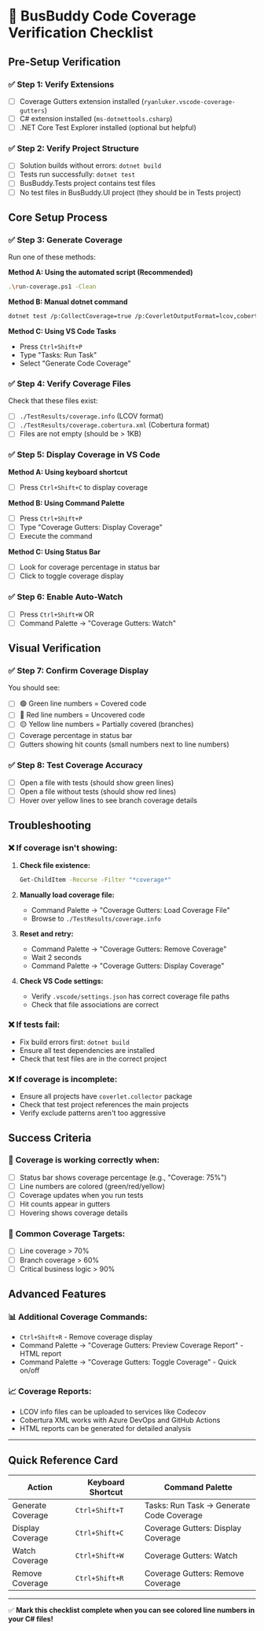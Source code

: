 # 🚌 BusBuddy Code Coverage Verification Checklist

## Pre-Setup Verification

### ✅ **Step 1: Verify Extensions**
- [ ] Coverage Gutters extension installed (`ryanluker.vscode-coverage-gutters`)
- [ ] C# extension installed (`ms-dotnettools.csharp`)
- [ ] .NET Core Test Explorer installed (optional but helpful)

### ✅ **Step 2: Verify Project Structure**
- [ ] Solution builds without errors: `dotnet build`
- [ ] Tests run successfully: `dotnet test`
- [ ] BusBuddy.Tests project contains test files
- [ ] No test files in BusBuddy.UI project (they should be in Tests project)

## Core Setup Process

### ✅ **Step 3: Generate Coverage**
Run one of these methods:

**Method A: Using the automated script (Recommended)**
```bash
.\run-coverage.ps1 -Clean
```

**Method B: Manual dotnet command**
```bash
dotnet test /p:CollectCoverage=true /p:CoverletOutputFormat=lcov,cobertura /p:CoverletOutput=./TestResults/coverage
```

**Method C: Using VS Code Tasks**
- Press `Ctrl+Shift+P`
- Type "Tasks: Run Task"
- Select "Generate Code Coverage"

### ✅ **Step 4: Verify Coverage Files**
Check that these files exist:
- [ ] `./TestResults/coverage.info` (LCOV format)
- [ ] `./TestResults/coverage.cobertura.xml` (Cobertura format)
- [ ] Files are not empty (should be > 1KB)

### ✅ **Step 5: Display Coverage in VS Code**

**Method A: Using keyboard shortcut**
- [ ] Press `Ctrl+Shift+C` to display coverage

**Method B: Using Command Palette**
- [ ] Press `Ctrl+Shift+P`
- [ ] Type "Coverage Gutters: Display Coverage"
- [ ] Execute the command

**Method C: Using Status Bar**
- [ ] Look for coverage percentage in status bar
- [ ] Click to toggle coverage display

### ✅ **Step 6: Enable Auto-Watch**
- [ ] Press `Ctrl+Shift+W` OR
- [ ] Command Palette → "Coverage Gutters: Watch"

## Visual Verification

### ✅ **Step 7: Confirm Coverage Display**
You should see:
- [ ] 🟢 Green line numbers = Covered code
- [ ] 🔴 Red line numbers = Uncovered code
- [ ] 🟡 Yellow line numbers = Partially covered (branches)
- [ ] Coverage percentage in status bar
- [ ] Gutters showing hit counts (small numbers next to line numbers)

### ✅ **Step 8: Test Coverage Accuracy**
- [ ] Open a file with tests (should show green lines)
- [ ] Open a file without tests (should show red lines)
- [ ] Hover over yellow lines to see branch coverage details

## Troubleshooting

### ❌ **If coverage isn't showing:**

1. **Check file existence:**
   ```bash
   Get-ChildItem -Recurse -Filter "*coverage*"
   ```

2. **Manually load coverage file:**
   - Command Palette → "Coverage Gutters: Load Coverage File"
   - Browse to `./TestResults/coverage.info`

3. **Reset and retry:**
   - Command Palette → "Coverage Gutters: Remove Coverage"
   - Wait 2 seconds
   - Command Palette → "Coverage Gutters: Display Coverage"

4. **Check VS Code settings:**
   - Verify `.vscode/settings.json` has correct coverage file paths
   - Check that file associations are correct

### ❌ **If tests fail:**
- Fix build errors first: `dotnet build`
- Ensure all test dependencies are installed
- Check that test files are in the correct project

### ❌ **If coverage is incomplete:**
- Ensure all projects have `coverlet.collector` package
- Check that test project references the main projects
- Verify exclude patterns aren't too aggressive

## Success Criteria

### 🎯 **Coverage is working correctly when:**
- [ ] Status bar shows coverage percentage (e.g., "Coverage: 75%")
- [ ] Line numbers are colored (green/red/yellow)
- [ ] Coverage updates when you run tests
- [ ] Hit counts appear in gutters
- [ ] Hovering shows coverage details

### 🎯 **Common Coverage Targets:**
- [ ] Line coverage > 70%
- [ ] Branch coverage > 60%
- [ ] Critical business logic > 90%

## Advanced Features

### 📊 **Additional Coverage Commands:**
- `Ctrl+Shift+R` - Remove coverage display
- Command Palette → "Coverage Gutters: Preview Coverage Report" - HTML report
- Command Palette → "Coverage Gutters: Toggle Coverage" - Quick on/off

### 📈 **Coverage Reports:**
- LCOV info files can be uploaded to services like Codecov
- Cobertura XML works with Azure DevOps and GitHub Actions
- HTML reports can be generated for detailed analysis

---

## Quick Reference Card

| Action | Keyboard Shortcut | Command Palette |
|--------|------------------|-----------------|
| Generate Coverage | `Ctrl+Shift+T` | Tasks: Run Task → Generate Code Coverage |
| Display Coverage | `Ctrl+Shift+C` | Coverage Gutters: Display Coverage |
| Watch Coverage | `Ctrl+Shift+W` | Coverage Gutters: Watch |
| Remove Coverage | `Ctrl+Shift+R` | Coverage Gutters: Remove Coverage |

---

✅ **Mark this checklist complete when you can see colored line numbers in your C# files!**

